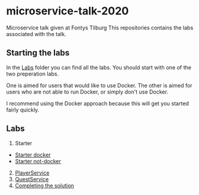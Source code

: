 # microservice-talk-2020
Microservice talk given at Fontys Tilburg
This repositories contains the labs associated with the talk.

## Starting the labs

In the [Labs](/labs) folder you can find all the labs.
You should start with one of the two preperation labs.

One is aimed for users that would like to use Docker. The other is aimed for users who are not able to run Docker, or simply don't use Docker.

I recommend using the Docker approach because this will get you started fairly quickly.


## Labs

1. Starter
  - [Starter docker](Labs/Lab-1-preperation.md)
  - [Starter not-docker](Labs/Lab-1-preperation-without-docker.md)
2. [PlayerService](Labs/lab-2-playerservice.md)
3. [QuestService](Labs/lab-3-playerservice.md)
4. [Completing the solution](Labs/lab-4-completing-the-solution.md)
